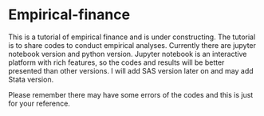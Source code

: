 # Empirical-finance
This is a tutorial of empirical finance and is under constructing. The tutorial is to share codes to conduct empirical analyses.
Currently there are jupyter notebook version and python version. Jupyter notebook is an interactive platform with rich features, so the codes and
results will be better presented than other versions. I will add SAS version later on and may add Stata version.

Please remember there may have some errors of the codes and this is just for your reference.
